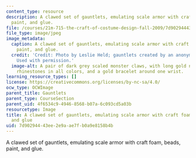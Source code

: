 ```yaml
---
content_type: resource
description: A clawed set of gauntlets, emulating scale armor with craft foam, beads,
  paint, and glue.
file: /courses/21m-715-the-craft-of-costume-design-fall-2009/7d90294443ee2e9aae7fb0a9e8158b4b_IMG_0716.jpg
file_type: image/jpeg
image_metadata:
  caption: A clawed set of gauntlets, emulating scale armor with craft foam, beads,
    paint, and glue.
  credit: 'Credit: Photo by Leslie Held; gauntlets created by an anonymous MIT student.
    Used with permission.'
  image-alt: A pair of dark grey scaled monster claws, with long gold nails, scattered
    rhinestones in all colors, and a gold bracelet around one wrist.
learning_resource_types: []
license: https://creativecommons.org/licenses/by-nc-sa/4.0/
ocw_type: OCWImage
parent_title: Gauntlets
parent_type: CourseSection
parent_uid: 4f6534c9-4946-8568-b07a-6c093cd5a03b
resourcetype: Image
title: A clawed set of gauntlets, emulating scale armor with craft foam, beads, paint,
  and glue
uid: 7d902944-43ee-2e9a-ae7f-b0a9e8158b4b
---
```

A clawed set of gauntlets, emulating scale armor with craft foam, beads, paint, and glue.